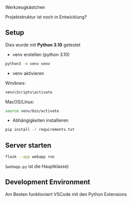 Werkzeugkästchen

Projektstruktur ist noch in Entwicklung?

## Setup

Dies wurde mit **Python 3.10** getestet

- venv erstellen (python 3.10)

```sh
python3 -m venv venv
```

- venv aktivieren

Windows:
```sh
venv\Scripts\activate
```

MacOS/Linux:
```sh
source venv/bin/activate
```

- Abhängigkeiten installieren

```sh
pip install -r requirements.txt
```


## Server starten

```sh
flask --app webapp run
```

(`webapp.py` ist die Hauptklasse)

## Development Environment

Am Besten funktioniert VSCode mit den Python Extensions
